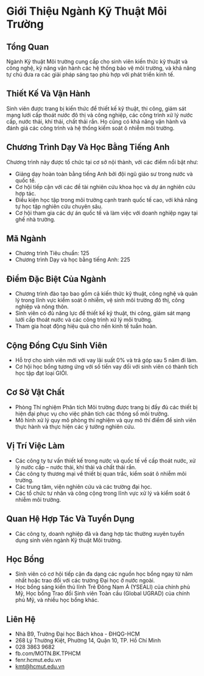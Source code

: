 # Giới Thiệu Ngành Kỹ Thuật Môi Trường

## Tổng Quan

Ngành Kỹ thuật Môi trường cung cấp cho sinh viên kiến thức kỹ thuật và công nghệ, kỹ năng vận hành các hệ thống bảo vệ môi trường, và khả năng tự chủ đưa ra các giải pháp sáng tạo phù hợp với phát triển kinh tế.

## Thiết Kế Và Vận Hành

Sinh viên được trang bị kiến thức để thiết kế kỹ thuật, thi công, giám sát mạng lưới cấp thoát nước đô thị và công nghiệp, các công trình xử lý nước cấp, nước thải, khí thải, chất thải rắn. Họ cũng có khả năng vận hành và đánh giá các công trình và hệ thống kiểm soát ô nhiễm môi trường.

## Chương Trình Dạy Và Học Bằng Tiếng Anh

Chương trình này được tổ chức tại cơ sở nội thành, với các điểm nổi bật như:

- Giảng dạy hoàn toàn bằng tiếng Anh bởi đội ngũ giáo sư trong nước và quốc tế.
- Cơ hội tiếp cận với các đề tài nghiên cứu khoa học và dự án nghiên cứu hợp tác.
- Điều kiện học tập trong môi trường cạnh tranh quốc tế cao, với khả năng tự học tập nghiên cứu chuyên sâu.
- Cơ hội tham gia các dự án quốc tế và làm việc với doanh nghiệp ngay tại ghế nhà trường.

## Mã Ngành

- Chương trình Tiêu chuẩn: 125
- Chương trình Dạy và học bằng tiếng Anh: 225

## Điểm Đặc Biệt Của Ngành

- Chương trình đào tạo bao gồm cả kiến thức kỹ thuật, công nghệ và quản lý trong lĩnh vực kiểm soát ô nhiễm, vệ sinh môi trường đô thị, công nghiệp và nông thôn.
- Sinh viên có đủ năng lực để thiết kế kỹ thuật, thi công, giám sát mạng lưới cấp thoát nước và các công trình xử lý môi trường.
- Tham gia hoạt động hiệu quả cho nền kinh tế tuần hoàn.

## Cộng Đồng Cựu Sinh Viên

- Hỗ trợ cho sinh viên mới với vay lãi suất 0% và trả góp sau 5 năm đi làm.
- Cơ hội học bổng tương ứng với số tiền vay đối với sinh viên có thành tích học tập đạt loại GIỎI.

## Cơ Sở Vật Chất

- Phòng Thí nghiệm Phân tích Môi trường được trang bị đầy đủ các thiết bị hiện đại phục vụ cho việc phân tích các thông số môi trường.
- Mô hình xử lý quy mô phòng thí nghiệm và quy mô thí điểm để sinh viên thực hành và thực hiện các ý tưởng nghiên cứu.

## Vị Trí Việc Làm

- Các công ty tư vấn thiết kế trong nước và quốc tế về cấp thoát nước, xử lý nước cấp – nước thải, khí thải và chất thải rắn.
- Các công ty thương mại về thiết bị quan trắc, kiểm soát ô nhiễm môi trường.
- Các trung tâm, viện nghiên cứu và các trường đại học.
- Các tổ chức tư nhân và công cộng trong lĩnh vực xử lý và kiểm soát ô nhiễm môi trường.

## Quan Hệ Hợp Tác Và Tuyển Dụng

- Các công ty, doanh nghiệp đã và đang hợp tác thường xuyên tuyển dụng sinh viên ngành Kỹ thuật Môi trường.

## Học Bổng

- Sinh viên có cơ hội tiếp cận đa dạng các nguồn học bổng ngay từ năm nhất hoặc trao đổi với các trường Đại học ở nước ngoài.
- Học bổng sáng kiến thủ lĩnh Trẻ Đông Nam Á (YSEALI) của chính phủ Mỹ, Học bổng Trao đổi Sinh viên Toàn cầu (Global UGRAD) của chính phủ Mỹ, và nhiều học bổng khác.

## Liên Hệ

- Nhà B9, Trường Đại học Bách khoa - ĐHQG-HCM
- 268 Lý Thường Kiệt, Phường 14, Quận 10, TP. Hồ Chí Minh
- 028 3863 9682
- fb.com/MOTN.BK.TPHCM
- fenr.hcmut.edu.vn
- kmt@hcmut.edu.vn
